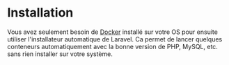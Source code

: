 # Installation

Vous avez seulement besoin de [Docker](http://docker.com) installé sur votre OS pour ensuite utiliser l'installateur automatique de Laravel. Ca permet de lancer quelques conteneurs automatiquement avec la bonne version de PHP, MySQL, etc. sans rien installer sur votre système.